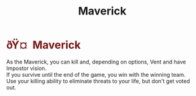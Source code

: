 ﻿---
lang: en-US
title: Maverick
prev: Lawyer
next: Opportunist
---

# <font color="#781717">ðŸ¤  <b>Maverick</b></font> <Badge text="Benign" type="tip" vertical="middle"/>
 
As the Maverick, you can kill and, depending on options, Vent and have Impostor vision.<br>
If you survive until the end of the game, you win with the winning team.<br>
Use your killing ability to eliminate threats to your life, but don't get voted out.<br>
